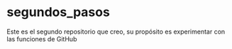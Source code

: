 # segundos_pasos
Este es el segundo repositorio que creo, su propósito es experimentar con las funciones de GitHub

